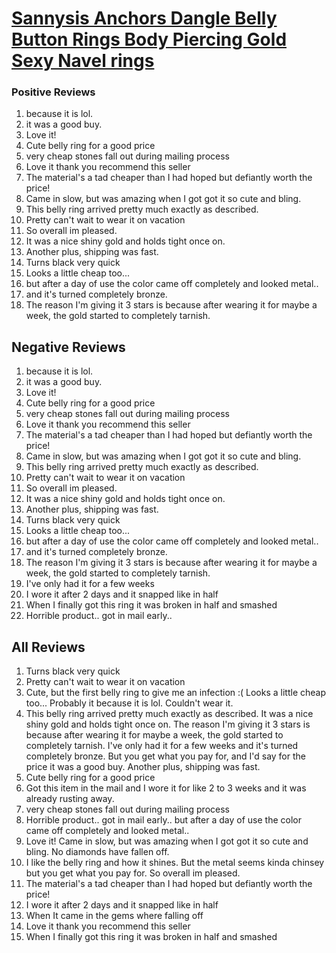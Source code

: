 # [Sannysis Anchors Dangle Belly Button Rings Body Piercing Gold Sexy Navel rings](https://products.checkmycream.com/products/Sannysis-Anchors-Dangle-Belly-Button-Rings-Body-Piercing-Gold-Sexy-Navel-rings.html)

### Positive Reviews

<ol>
      <li>because it is lol.</li>
      <li>it was a good buy.</li>
      <li>Love it!</li>
      <li>Cute belly ring for a good price</li>
      <li>very cheap stones fall out during mailing process</li>
      <li>Love it thank you recommend this seller</li>
      <li>The material&#x27;s a tad cheaper than I had hoped but defiantly worth the price!</li>
      <li>Came in slow, but was amazing when I got got it so cute and bling.</li>
      <li>This belly ring arrived pretty much exactly as described.</li>
      <li>Pretty can&#x27;t wait to wear it on vacation</li>
      <li>So overall im pleased.</li>
      <li>It was a nice shiny gold and holds tight once on.</li>
      <li>Another plus, shipping was fast.</li>
      <li>Turns black very quick</li>
      <li>Looks a little cheap too...</li>
      <li>but after a day of use the color came off completely and looked metal..</li>
      <li>and it&#x27;s turned completely bronze.</li>
      <li>The reason I&#x27;m giving it 3 stars is because after wearing it for maybe a week, the gold started to completely tarnish.</li>
</ol>


<h2>Negative Reviews</h2>
<ol>
<li> because it is lol.</li>
<li> it was a good buy.</li>
<li> Love it!</li>
<li> Cute belly ring for a good price</li>
<li> very cheap stones fall out during mailing process</li>
<li> Love it thank you recommend this seller</li>
<li> The material&#x27;s a tad cheaper than I had hoped but defiantly worth the price!</li>
<li> Came in slow, but was amazing when I got got it so cute and bling.</li>
<li> This belly ring arrived pretty much exactly as described.</li>
<li> Pretty can&#x27;t wait to wear it on vacation</li>
<li> So overall im pleased.</li>
<li> It was a nice shiny gold and holds tight once on.</li>
<li> Another plus, shipping was fast.</li>
<li> Turns black very quick</li>
<li> Looks a little cheap too...</li>
<li> but after a day of use the color came off completely and looked metal..</li>
<li> and it&#x27;s turned completely bronze.</li>
<li> The reason I&#x27;m giving it 3 stars is because after wearing it for maybe a week, the gold started to completely tarnish.</li>
<li> I&#x27;ve only had it for a few weeks</li>
<li> I wore it after 2 days and it snapped like in half</li>
<li> When I finally got this ring it was broken in half and smashed</li>
<li> Horrible product.. got in mail early..</li>
</ol>

<h2>All Reviews</h2>

<ol>
    <li> Turns black very quick</li>
    <li> Pretty can&#x27;t wait to wear it on vacation</li>
    <li> Cute, but the first belly ring to give me an infection :( Looks a little cheap too... Probably it because it is lol. Couldn&#x27;t wear it.</li>
    <li> This belly ring arrived pretty much exactly as described. It was a nice shiny gold and holds tight once on. The reason I&#x27;m giving it 3 stars is because after wearing it for maybe a week, the gold started to completely tarnish. I&#x27;ve only had it for a few weeks and it&#x27;s turned completely bronze. But you get what you pay for, and I&#x27;d say for the price it was a good buy. Another plus, shipping was fast.</li>
    <li> Cute belly ring for a good price</li>
    <li> Got this item in the mail and I wore it for like 2 to 3 weeks and it was already rusting away.</li>
    <li> very cheap stones fall out during mailing process</li>
    <li> Horrible product.. got in mail early.. but after a day of use the color came off completely and looked metal..</li>
    <li> Love it! Came in slow, but was amazing when I got got it so cute and bling. No diamonds have fallen off.</li>
    <li> I like the belly ring and how it shines. But the metal seems kinda chinsey but you get what you pay for. So overall im pleased.</li>
    <li> The material&#x27;s a tad cheaper than I had hoped but defiantly worth the price!</li>
    <li> I wore it after 2 days and it snapped like in half</li>
    <li> When It came in the gems where falling off</li>
    <li> Love it thank you recommend this seller</li>
    <li> When I finally got this ring it was broken in half and smashed</li>
</ol>




